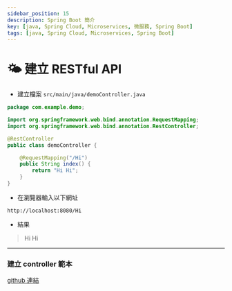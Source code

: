 ```yaml
---
sidebar_position: 15
description: Spring Boot 簡介
key: [java, Spring Cloud, Microservices, 微服務, Spring Boot]
tags: [java, Spring Cloud, Microservices, Spring Boot]
---
```


# 🌤️ 建立 RESTful API

- 建立檔案 `src/main/java/demoController.java`

```java
package com.example.demo;

import org.springframework.web.bind.annotation.RequestMapping;
import org.springframework.web.bind.annotation.RestController;

@RestController
public class demoController {

    @RequestMapping("/Hi")
    public String index() {
        return "Hi Hi";
    }
}
```

- 在瀏覽器輸入以下網址

```text
http://localhost:8080/Hi
```

- 結果

> Hi Hi

---

### 建立 controller 範本

[github 連結](https://github.com/LonelyYeezhiChicken/spring-boot-demo/tree/controller)

